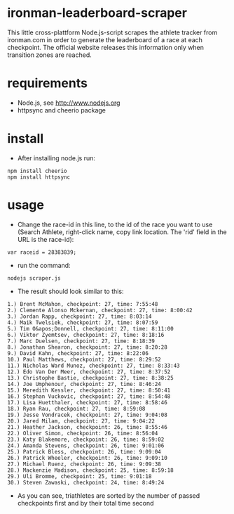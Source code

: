 ironman-leaderboard-scraper
===========================

This little cross-plattform Node.js-script scrapes the athlete tracker from ironman.com in order to generate the leaderboard of a race at each checkpoint. The official website releases this information only when transition zones are reached.

requirements
============
- Node.js, see http://www.nodejs.org
- httpsync and cheerio package

install
=======
- After installing node.js run:
``` 
npm install cheerio
npm install httpsync
```

usage
=====
- Change the race-id in this line, to the id of the race you want to use (Search Athlete, right-click name, copy link location. The 'rid' field in the URL is the race-id): 
```
var raceid = 28383839;
```
- run the command:
```
nodejs scraper.js
```
- The result should look similar to this:
```
1.) Brent McMahon, checkpoint: 27, time: 7:55:48
2.) Clemente Alonso Mckernan, checkpoint: 27, time: 8:00:42
3.) Jordan Rapp, checkpoint: 27, time: 8:03:14
4.) Maik Twelsiek, checkpoint: 27, time: 8:07:59
5.) Tim O&apos;Donnell, checkpoint: 27, time: 8:11:00
6.) Viktor Zyemtsev, checkpoint: 27, time: 8:18:16
7.) Marc Duelsen, checkpoint: 27, time: 8:18:39
8.) Jonathan Shearon, checkpoint: 27, time: 8:20:28
9.) David Kahn, checkpoint: 27, time: 8:22:06
10.) Paul Matthews, checkpoint: 27, time: 8:29:52
11.) Nicholas Ward Munoz, checkpoint: 27, time: 8:33:43
12.) Edo Van Der Meer, checkpoint: 27, time: 8:37:52
13.) Christophe Bastie, checkpoint: 27, time: 8:38:25
14.) Joe Umphenour, checkpoint: 27, time: 8:46:24
15.) Meredith Kessler, checkpoint: 27, time: 8:50:41
16.) Stephan Vuckovic, checkpoint: 27, time: 8:54:48
17.) Lisa Huetthaler, checkpoint: 27, time: 8:58:46
18.) Ryan Rau, checkpoint: 27, time: 8:59:08
19.) Jesse Vondracek, checkpoint: 27, time: 9:04:08
20.) Jared Milam, checkpoint: 27, time: 9:04:22
21.) Heather Jackson, checkpoint: 26, time: 8:55:46
22.) Oliver Simon, checkpoint: 26, time: 8:56:04
23.) Katy Blakemore, checkpoint: 26, time: 8:59:02
24.) Amanda Stevens, checkpoint: 26, time: 9:01:06
25.) Patrick Bless, checkpoint: 26, time: 9:09:04
26.) Patrick Wheeler, checkpoint: 26, time: 9:09:10
27.) Michael Ruenz, checkpoint: 26, time: 9:09:38
28.) Mackenzie Madison, checkpoint: 25, time: 8:59:18
29.) Uli Bromme, checkpoint: 25, time: 9:01:18
30.) Steven Zawaski, checkpoint: 24, time: 8:49:24
```
- As you can see, triathletes are sorted by the number of passed checkpoints first and by their total time second